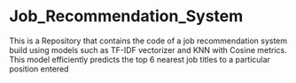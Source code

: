# Job_Recommendation_System
This is a Repository that contains the code of a job recommendation system build using models such as TF-IDF vectorizer and KNN with Cosine metrics. This model efficiently predicts the top 6 nearest job titles to a particular position entered
